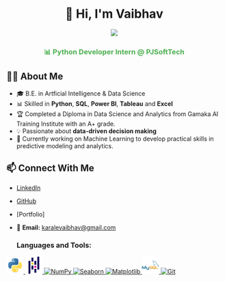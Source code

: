 <h1 align="center">👋 Hi, I'm Vaibhav</h1>

<p align="center">
  <img src="https://readme-typing-svg.herokuapp.com?size=24&color=FF5733&center=true&vCenter=true&lines=Data+Analyst;Data+Scientist;Python+Developer" />
</p>

<h3 align="center" style="color:#4CAF50;">📊 Python Developer Intern @ PJSoftTech</h3>

## 🧑‍💻 About Me
- 🎓 B.E. in Artficial Intelligence & Data Science
- 📊 Skilled in **Python**, **SQL**, **Power BI**, **Tableau** and **Excel**
- 🏆 Completed a Diploma in Data Science and Analytics from Gamaka AI Training Institute with an A+ grade.
- 💡 Passionate about **data-driven decision making**
- 🤖 Currently working on Machine Learning to develop practical skills in predictive modeling and analytics.


## 📫 Connect With Me
- [LinkedIn](https://www.linkedin.com/in/vaibhavkarale/)
- [GitHub](https://github.com/VAIBHAVKARALE1011)
- [Portfolio]
- 📧 **Email:** karalevaibhav@gmail.com

  <h3 align="left">Languages and Tools:</h3>
<p align="left">
  <a href="https://www.python.org" target="_blank" rel="noreferrer">
    <img src="https://raw.githubusercontent.com/devicons/devicon/master/icons/python/python-original.svg" alt="Python" width="40" height="40"/>
  </a>
  <a href="https://pandas.pydata.org/" target="_blank" rel="noreferrer">
    <img src="https://raw.githubusercontent.com/devicons/devicon/2ae2a900d2f041da66e950e4d48052658d850630/icons/pandas/pandas-original.svg" alt="Pandas" width="40" height="40"/>
  </a>
  <a href="https://numpy.org/" target="_blank" rel="noreferrer">
    <img src="https://upload.wikimedia.org/wikipedia/commons/3/31/NumPy_logo_2020.svg" alt="NumPy" width="40" height="40"/>
  </a>
  <a href="https://seaborn.pydata.org/" target="_blank" rel="noreferrer">
    <img src="https://seaborn.pydata.org/_images/logo-mark-lightbg.svg" alt="Seaborn" width="40" height="40"/>
  </a>
  <a href="https://matplotlib.org/" target="_blank" rel="noreferrer">
    <img src="https://upload.wikimedia.org/wikipedia/commons/8/84/Matplotlib_icon.svg" alt="Matplotlib" width="40" height="40"/>
  </a>
  <a href="https://www.mysql.com/" target="_blank" rel="noreferrer">
    <img src="https://raw.githubusercontent.com/devicons/devicon/master/icons/mysql/mysql-original-wordmark.svg" alt="MySQL" width="40" height="40"/>
  </a>
  <a href="https://git-scm.com/" target="_blank" rel="noreferrer">
    <img src="https://www.vectorlogo.zone/logos/git-scm/git-scm-icon.svg" alt="Git" width="40" height="40"/>
  </a>
</p>


